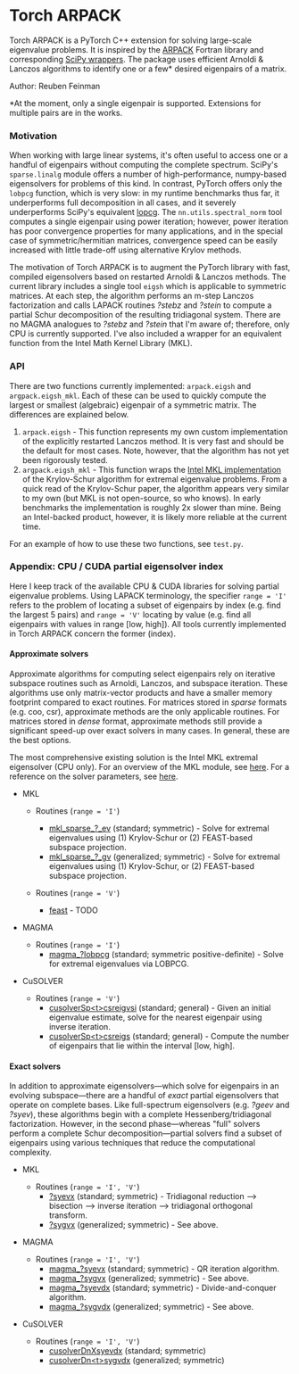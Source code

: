 # Torch ARPACK

Torch ARPACK is a PyTorch C++ extension for solving large-scale eigenvalue problems. It is inspired by the [ARPACK](https://www.caam.rice.edu/software/ARPACK/) Fortran library and corresponding [SciPy wrappers](https://docs.scipy.org/doc/scipy/reference/tutorial/arpack.html). The package uses efficient Arnoldi & Lanczos algorithms to identify one or a few* desired eigenpairs of a matrix.

Author: Reuben Feinman

*At the moment, only a single eigenpair is supported. Extensions for multiple pairs are in the works.

### Motivation
When working with large linear systems, it's often useful to access one or a handful of eigenpairs without computing the complete spectrum. SciPy's `sparse.linalg` module offers a number of high-performance, numpy-based eigensolvers for problems of this kind. In contrast, PyTorch offers only the `lobpcg` function, which is very slow: in my runtime benchmarks thus far, it underperforms full decomposition in all cases, and it severely underperforms SciPy's equivalent [lopcg](https://docs.scipy.org/doc/scipy/reference/generated/scipy.sparse.linalg.lobpcg.html#scipy.sparse.linalg.lobpcg). The `nn.utils.spectral_norm` tool computes a single eigenpair using power iteration; however, power iteration has poor convergence properties for many applications, and in the special case of symmetric/hermitian matrices, convergence speed can be easily increased with little trade-off using alternative Krylov methods.

The motivation of Torch ARPACK is to augment the PyTorch library with fast, compiled eigensolvers based on restarted Arnoldi & Lanczos methods. The current library includes a single tool `eigsh` which is applicable to symmetric matrices. At each step, the algorithm performs an m-step Lanczos factorization and calls LAPACK routines *?stebz* and *?stein* to compute a partial Schur decomposition of the resulting tridiagonal system. There are no MAGMA analogues to *?stebz* and *?stein* that I'm aware of; therefore, only CPU is currently supported. I've also included a wrapper for an equivalent function from the Intel Math Kernel Library (MKL).

### API

There are two functions currently implemented: `arpack.eigsh` and `argpack.eigsh_mkl`. Each of these can be used to quickly compute the largest or smallest (algebraic) eigenpair of a symmetric matrix. The differences are explained below.

1. `arpack.eigsh` - This function represents my own custom implementation of the explicitly restarted Lanczos method. It is very fast and should be the default for most cases. Note, however, that the algorithm has not yet been rigorously tested.
2. `argpack.eigsh_mkl` - This function wraps the [Intel MKL implementation](https://software.intel.com/content/www/us/en/develop/articles/intel-mkl-support-for-largestsmallest-eigenvalue-and-sparse-svd-problem.html) of the Krylov-Schur algorithm for extremal eigenvalue problems. From a quick read of the Krylov-Schur paper, the algorithm appears very similar to my own (but MKL is not open-source, so who knows). In early benchmarks the implementation is roughly 2x slower than mine. Being an Intel-backed product, however, it is likely more reliable at the current time.

For an example of how to use these two functions, see `test.py`.

### Appendix: CPU / CUDA partial eigensolver index

Here I keep track of the available CPU & CUDA libraries for solving partial eigenvalue problems. Using LAPACK terminology, the specifier `range = 'I'` refers to the problem of locating a subset of eigenpairs by index (e.g. find the largest 5 pairs) and `range = 'V'` locating by value (e.g. find all eigenpairs with values in range [low, high]). All tools currently implemented in Torch ARPACK concern the former (index).

#### Approximate solvers

Approximate algorithms for computing select eigenpairs rely on iterative subspace routines such as Arnoldi, Lanczos, and subspace iteration. These algorithms use only matrix-vector products and have a smaller memory footprint compared to exact routines. For matrices stored in *sparse* formats (e.g. coo, csr), approximate methods are the only applicable routines. For matrices stored in *dense* format, approximate methods still provide a significant speed-up over exact solvers in many cases. In general, these are the best options.

 The most comprehensive existing solution is the Intel MKL extremal eigensolver (CPU only). For an overview of the MKL module, see [here](https://software.intel.com/content/www/us/en/develop/articles/intel-mkl-support-for-largestsmallest-eigenvalue-and-sparse-svd-problem.html). For a reference on the solver parameters, see [here](https://software.intel.com/content/www/us/en/develop/documentation/onemkl-developer-reference-c/top/extended-eigensolver-routines/extended-eigensolver-interfaces-for-extremal-eigenvalues-singular-values/extended-eigensolver-input-parameters-for-extremal-eigenvalue-problem.html).

- MKL
  
  - Routines (`range = 'I'`)
      - [mkl_sparse_?_ev](https://software.intel.com/content/www/us/en/develop/documentation/onemkl-developer-reference-c/top/extended-eigensolver-routines/extended-eigensolver-interfaces-for-extremal-eigenvalues-singular-values/extended-eigensolver-interfaces-to-find-largest-smallest-eigenvalues/mkl-sparse-ev.html) (standard; symmetric) - Solve for extremal eigenvalues using (1) Krylov-Schur or (2) FEAST-based subspace projection.
      - [mkl_sparse_?_gv](https://software.intel.com/content/www/us/en/develop/documentation/onemkl-developer-reference-c/top/extended-eigensolver-routines/extended-eigensolver-interfaces-for-extremal-eigenvalues-singular-values/extended-eigensolver-interfaces-to-find-largest-smallest-eigenvalues/mkl-sparse-gv.html) (generalized; symmetric) - Solve for extremal eigenvalues using (1) Krylov-Schur, or (2) FEAST-based subspace projection. 
    
  - Routines (`range = 'V'`)
    - [feast](https://software.intel.com/content/www/us/en/develop/documentation/onemkl-developer-reference-c/top/extended-eigensolver-routines/the-feast-algorithm.html) - TODO
    
- MAGMA

  - Routines (`range = 'I'`)
      - [magma_?lobpcg](http://icl.cs.utk.edu/projectsfiles/magma/doxygen/group__magmasparse__ssyev.html) (standard; symmetric positive-definite) - Solve for extremal eigenvalues via LOBPCG.
    
- CuSOLVER

  - Routines (`range = 'V'`)
      - [cusolverSp\<t\>csreigvsi](https://docs.nvidia.com/cuda/cusolver/index.html#cusolver-lt-t-gt-csreigsi) (standard; general) - Given an initial eigenvalue estimate, solve for the nearest eigenpair using inverse iteration.
      - [cusolverSp\<t\>csreigs](https://docs.nvidia.com/cuda/cusolver/index.html#cusolver-lt-t-gt-csreigs) (standard; general) - Compute the number of eigenpairs that lie within the interval \[low, high\].


#### Exact solvers

In addition to approximate eigensolvers—which solve for eigenpairs in an evolving subspace—there are a handful of *exact* partial eigensolvers that operate on complete bases. Like full-spectrum eigensolvers (e.g. *?geev* and *?syev*), these algorithms begin with a complete Hessenberg/tridiagonal factorization. However, in the second phase—whereas "full" solvers perform a complete Schur decomposition—partial solvers find a subset of eigenpairs using various techniques that reduce the computational complexity.

- MKL

  - Routines (`range = 'I', 'V'`)
    - [?syevx](https://software.intel.com/content/www/us/en/develop/documentation/onemkl-developer-reference-c/top/lapack-routines/lapack-least-squares-and-eigenvalue-problem-routines/lapack-least-squares-and-eigenvalue-problem-driver-routines/symmetric-eigenvalue-problems-lapack-driver-routines/syevx.html) (standard; symmetric) - Tridiagonal reduction --> bisection --> inverse iteration --> tridiagonal orthogonal transform.
    - [?sygvx](https://software.intel.com/content/www/us/en/develop/documentation/onemkl-developer-reference-c/top/lapack-routines/lapack-least-squares-and-eigenvalue-problem-routines/lapack-least-squares-and-eigenvalue-problem-driver-routines/generalized-symmetric-definite-eigenvalue-problems-lapack-driver-routines/sygvx.html#sygvx) (generalized; symmetric) - See above.
  
- MAGMA

  - Routines (`range = 'I', 'V'`)
    - [magma_?syevx](http://icl.cs.utk.edu/projectsfiles/magma/doxygen/group__magma__heevx.html) (standard; symmetric) - QR iteration algorithm.
    - [magma_?sygvx](http://icl.cs.utk.edu/projectsfiles/magma/doxygen/group__magma__hegvx.html)  (generalized; symmetric) - See above.
    - [magma_?syevdx](http://icl.cs.utk.edu/projectsfiles/magma/doxygen/group__magma__heevdx.html) (standard; symmetric) - Divide-and-conquer algorithm.
    - [magma_?sygvdx](http://icl.cs.utk.edu/projectsfiles/magma/doxygen/group__magma__hegvdx.html) (generalized; symmetric) - See above.

- CuSOLVER

  - Routines (`range = 'I', 'V'`)
    - [cusolverDnXsyevdx](https://docs.nvidia.com/cuda/cusolver/index.html#cuSolverDnXsyevdx) (standard; symmetric)
    - [cusolverDn\<t\>sygvdx](https://docs.nvidia.com/cuda/cusolver/index.html#cuSolverDN-lt-t-gt-sygvdx) (generalized; symmetric)


